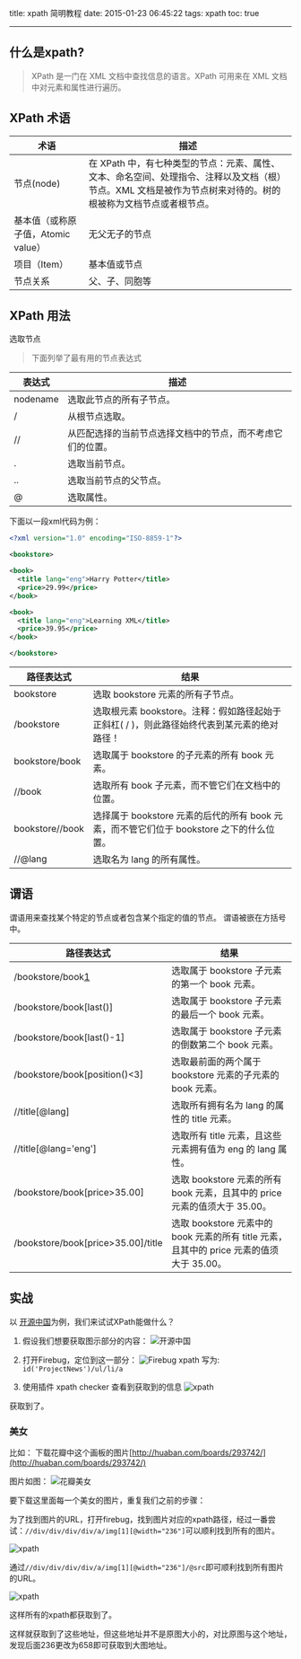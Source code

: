 title: xpath 简明教程
date: 2015-01-23 06:45:22
tags: xpath
toc: true

---
## 什么是xpath?

> XPath 是一门在 XML 文档中查找信息的语言。XPath 可用来在 XML 文档中对元素和属性进行遍历。

## XPath 术语

|术语|描述|
|-|-|
|节点(node)|在 XPath 中，有七种类型的节点：元素、属性、文本、命名空间、处理指令、注释以及文档（根）节点。XML 文档是被作为节点树来对待的。树的根被称为文档节点或者根节点。|
|基本值（或称原子值，Atomic value）|无父无子的节点|
|项目（Item）|基本值或节点|
|节点关系|父、子、同胞等|


## XPath 用法

选取节点

> 下面列举了最有用的节点表达式

|表达式|描述|
|-|-|
|nodename|选取此节点的所有子节点。|
|/|从根节点选取。|
|//|从匹配选择的当前节点选择文档中的节点，而不考虑它们的位置。|
|.| 	选取当前节点。|
|.. 	|选取当前节点的父节点。|
|@ |	选取属性。|

下面以一段xml代码为例：

```xml
<?xml version="1.0" encoding="ISO-8859-1"?>

<bookstore>

<book>
  <title lang="eng">Harry Potter</title>
  <price>29.99</price>
</book>

<book>
  <title lang="eng">Learning XML</title>
  <price>39.95</price>
</book>

</bookstore>
```

|路径表达式 |	结果|
|-|-|
|bookstore |	选取 bookstore 元素的所有子节点。|
|/bookstore 	|选取根元素 bookstore。注释：假如路径起始于正斜杠( / )，则此路径始终代表到某元素的绝对路径！|
|bookstore/book |	选取属于 bookstore 的子元素的所有 book 元素。|
|//book |	选取所有 book 子元素，而不管它们在文档中的位置。|
|bookstore//book |	选择属于 bookstore 元素的后代的所有 book 元素，而不管它们位于 bookstore 之下的什么位置。|
|//@lang |	选取名为 lang 的所有属性。|

## 谓语

谓语用来查找某个特定的节点或者包含某个指定的值的节点。
谓语被嵌在方括号中。

|路径表达式 |	结果|
|-|-|
|/bookstore/book[1] |	选取属于 bookstore 子元素的第一个 book 元素。|
|/bookstore/book[last()] |	选取属于 bookstore 子元素的最后一个 book 元素。|
|/bookstore/book[last()-1] |	选取属于 bookstore 子元素的倒数第二个 book 元素。|
|/bookstore/book[position()<3] |	选取最前面的两个属于 bookstore 元素的子元素的 book 元素。|
|//title[@lang] |	选取所有拥有名为 lang 的属性的 title 元素。|
|//title[@lang='eng'] |	选取所有 title 元素，且这些元素拥有值为 eng 的 lang 属性。|
|/bookstore/book[price>35.00] |	选取 bookstore 元素的所有 book 元素，且其中的 price 元素的值须大于 35.00。|
|/bookstore/book[price>35.00]/title |	选取 bookstore 元素中的 book 元素的所有 title 元素，且其中的 price 元素的值须大于 35.00。|

## 实战

以 [开源中国][1]为例，我们来试试XPath能做什么？


1. 假设我们想要获取图示部分的内容：
![开源中国][2]

2. 打开Firebug，定位到这一部分：
![Firebug][3]
xpath 写为: `id('ProjectNews')/ul/li/a`

3. 使用插件 xpath checker 查看到获取到的信息
![xpath][4]

获取到了。

### 美女

比如： 下载花瓣中这个画板的图片[http://huaban.com/boards/293742/](http://huaban.com/boards/293742/)

图片如图：
![花瓣美女](http://harchiko.qiniudn.com/how-to-use-xpath/huaban.png)

要下载这里面每一个美女的图片，重复我们之前的步骤：

为了找到图片的URL，打开firebug，找到图片对应的xpath路径，经过一番尝试：`//div/div/div/div/a/img[1][@width="236"]`可以顺利找到所有的图片。

![xpath](http://harchiko.qiniudn.com/how-to-use-xpath/huaban_xpath_01.png)

通过`//div/div/div/div/a/img[1][@width="236"]/@src`即可顺利找到所有图片的URL。

![xpath](http://harchiko.qiniudn.com/how-to-use-xpath/huaban_xpath_02.png)

这样所有的xpath都获取到了。


这样就获取到了这些地址，但这些地址并不是原图大小的，对比原图与这个地址，发现后面236更改为658即可获取到大图地址。


	

  [1]: http://www.oschina.net/ "开源中国"
  [2]: http://harchiko.qiniudn.com/how-to-use-xpath/oschina.png "开源中国"
  [3]: http://harchiko.qiniudn.com/how-to-use-xpath/oschina-firebug.png "firebug"
  [4]: http://harchiko.qiniudn.com/how-to-use-xpath/xpath.png "xpath"